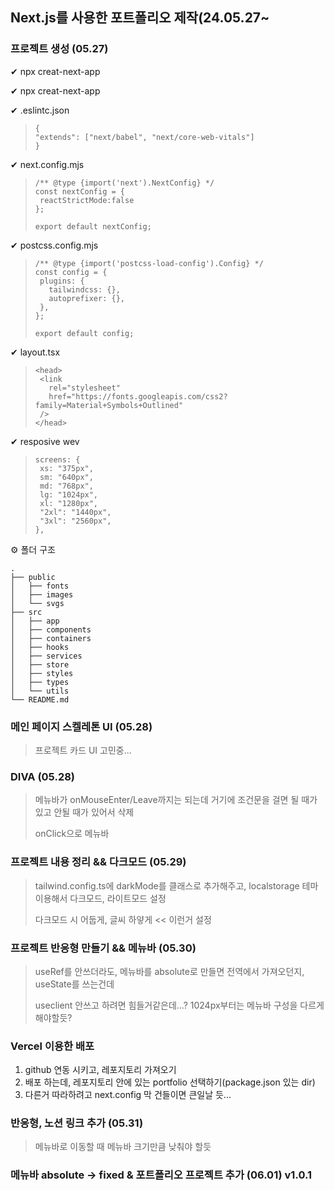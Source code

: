 ## Next.js를 사용한 포트폴리오 제작(24.05.27~

### 프로젝트 생성 (05.27)
✔ npx creat-next-app

✔ npx creat-next-app

✔ .eslintc.json
> ```
> {
> "extends": ["next/babel", "next/core-web-vitals"]
> }
> ```

✔ next.config.mjs
>```
>/** @type {import('next').NextConfig} */
>const nextConfig = {
>  reactStrictMode:false
>};
>
>export default nextConfig;
>```

✔ postcss.config.mjs
>```
>/** @type {import('postcss-load-config').Config} */
>const config = {
>  plugins: {
>    tailwindcss: {},
>    autoprefixer: {},
>  },
>};
>
>export default config;
>```

✔ layout.tsx
>```
><head>
>  <link
>    rel="stylesheet"
>    href="https://fonts.googleapis.com/css2?family=Material+Symbols+Outlined"
>  />
></head>
>```

✔ resposive wev
>```
>screens: {
>  xs: "375px",
>  sm: "640px",
>  md: "768px",
>  lg: "1024px",
>  xl: "1280px",
>  "2xl": "1440px",
>  "3xl": "2560px",
>},
>```

⚙ 폴더 구조
```
.
├── public
│   ├── fonts
│   ├── images
│   └── svgs
├── src
│   ├── app
│   ├── components
│   ├── containers
│   ├── hooks
│   ├── services
│   ├── store
│   ├── styles
│   ├── types
│   └── utils
└── README.md
```

### 메인 페이지 스켈레톤 UI (05.28)
> 프로젝트 카드 UI 고민중...

### DIVA (05.28)
> 메뉴바가 onMouseEnter/Leave까지는 되는데 거기에 조건문을 걸면 될 때가 있고 안될 때가 있어서 삭제
> 
> onClick으로 메뉴바

### 프로젝트 내용 정리 && 다크모드 (05.29)
> tailwind.config.ts에 darkMode를 클래스로 추가해주고,
> localstorage 테마 이용해서 다크모드, 라이트모드 설정
> 
> 다크모드 시 어둡게, 글씨 하얗게 << 이런거 설정

### 프로젝트 반응형 만들기 && 메뉴바 (05.30)
> useRef를 안쓰더라도, 메뉴바를 absolute로 만들면 전역에서 가져오던지, useState를 쓰는건데
>
> useclient 안쓰고 하려면 힘들거같은데...? 1024px부터는 메뉴바 구성을 다르게 해야할듯?

### Vercel 이용한 배포
1. github 연동 시키고, 레포지토리 가져오기
2. 배포 하는데, 레포지토리 안에 있는 portfolio 선택하기(package.json 있는 dir)
3. 다른거 따라하려고 next.config 막 건들이면 큰일날 듯...

### 반응형, 노션 링크 추가 (05.31)
> 메뉴바로 이동할 때 메뉴바 크기만큼 낮춰야 할듯 

### 메뉴바 absolute -> fixed & 포트폴리오 프로젝트 추가 (06.01) v1.0.1 
